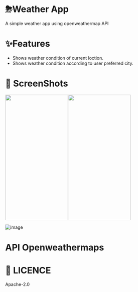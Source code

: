 # ⛈Weather App

A simple weather app using openweathermap API

# **✨Features**
* Shows weather condition of current loction.
* Shows weather condition according to user preferred city.

# 📸 **ScreenShots**

<img src="https://user-images.githubusercontent.com/87460435/200127864-e75cd706-0370-455a-a94b-7b04a3e62844.png" width="200" height="400"><img src= "https://user-images.githubusercontent.com/87460435/200127893-b6b0a15c-3fbe-4796-810d-9b4d63ff28a2.png" width="200" height="400">

![image](https://user-images.githubusercontent.com/87460435/200127963-89192bf1-d2da-4aa2-8323-72623bf31f15.png)

# **API**   Openweathermaps 

# 🔖 **LICENCE**
Apache-2.0
 
 
